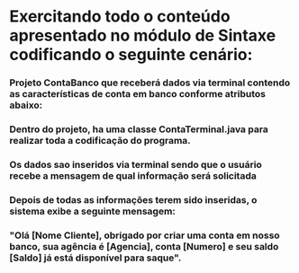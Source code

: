# Exercitando todo o conteúdo apresentado no módulo de Sintaxe codificando o seguinte cenário:

### Projeto ContaBanco que receberá dados via terminal contendo as características de conta em banco conforme atributos abaixo:
### Dentro do projeto, ha uma classe ContaTerminal.java para realizar toda a codificação do programa.

### Os dados sao inseridos via terminal sendo que o usuário recebe a mensagem de qual informação será solicitada
### Depois de todas as informações terem sido inseridas, o sistema exibe a seguinte mensagem:
### "Olá [Nome Cliente], obrigado por criar uma conta em nosso banco, sua agência é [Agencia], conta [Numero] e seu saldo [Saldo] já está disponível para saque".
